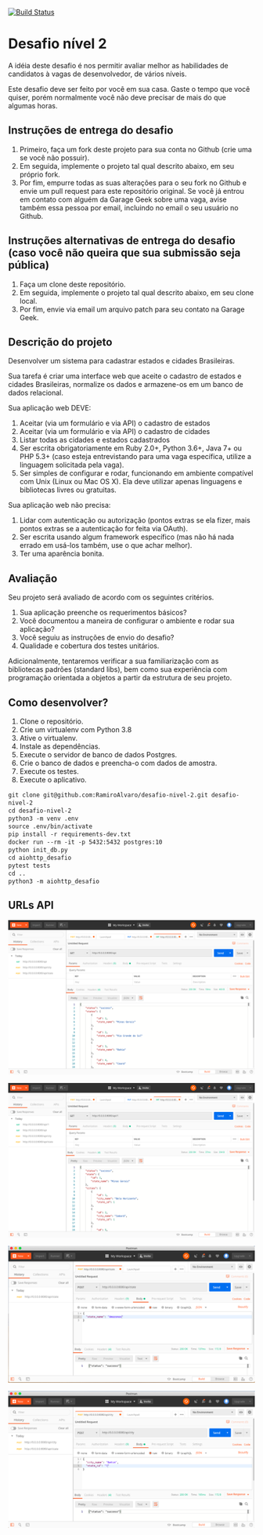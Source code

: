 [![Build Status](https://travis-ci.org/RamiroAlvaro/desafio-nivel-2.svg?branch=master)](https://travis-ci.org/RamiroAlvaro/desafio-nivel-2)

# Desafio nível 2
A idéia deste desafio é nos permitir avaliar melhor as habilidades de candidatos à vagas de desenvolvedor, de vários níveis.

Este desafio deve ser feito por você em sua casa. Gaste o tempo que você quiser, porém normalmente você não deve precisar de mais do que algumas horas.

## Instruções de entrega do desafio
1. Primeiro, faça um fork deste projeto para sua conta no Github (crie uma se você não possuir).
1. Em seguida, implemente o projeto tal qual descrito abaixo, em seu próprio fork.
1. Por fim, empurre todas as suas alterações para o seu fork no Github e envie um pull request para este repositório original. Se você já entrou em contato com alguém da Garage Geek sobre uma vaga, avise também essa pessoa por email, incluindo no email o seu usuário no Github.

## Instruções alternativas de entrega do desafio (caso você não queira que sua submissão seja pública)
1. Faça um clone deste repositório.
1. Em seguida, implemente o projeto tal qual descrito abaixo, em seu clone local.
1. Por fim, envie via email um arquivo patch para seu contato na Garage Geek.

## Descrição do projeto

Desenvolver um sistema para cadastrar estados e cidades Brasileiras.

Sua tarefa é criar uma interface web que aceite o cadastro de estados e cidades Brasileiras, normalize os dados e armazene-os em um banco de dados relacional.

Sua aplicação web DEVE:

1. Aceitar (via um formulário e via API) o cadastro de estados
1. Aceitar (via um formulário e via API) o cadastro de cidades
1. Listar todas as cidades e estados cadastrados
1. Ser escrita obrigatoriamente em Ruby 2.0+, Python 3.6+, Java 7+ ou PHP 5.3+ (caso esteja entrevistando para uma vaga específica, utilize a linguagem solicitada pela vaga).
1. Ser simples de configurar e rodar, funcionando em ambiente compatível com Unix (Linux ou Mac OS X). Ela deve utilizar apenas linguagens e bibliotecas livres ou gratuitas.

Sua aplicação web não precisa:

1. Lidar com autenticação ou autorização (pontos extras se ela fizer, mais pontos extras se a autenticação for feita via OAuth).
1. Ser escrita usando algum framework específico (mas não há nada errado em usá-los também, use o que achar melhor).
1. Ter uma aparência bonita.

## Avaliação
Seu projeto será avaliado de acordo com os seguintes critérios.

1. Sua aplicação preenche os requerimentos básicos?
1. Você documentou a maneira de configurar o ambiente e rodar sua aplicação?
1. Você seguiu as instruções de envio do desafio?
1. Qualidade e cobertura dos testes unitários.

Adicionalmente, tentaremos verificar a sua familiarização com as bibliotecas padrões (standard libs), bem como sua experiência com programação orientada a objetos a partir da estrutura de seu projeto.

## Como desenvolver?

1. Clone o repositório.
2. Crie um virtualenv com Python 3.8
3. Ative o virtualenv.
4. Instale as dependências.
5. Execute o servidor de banco de dados Postgres.
6. Crie o banco de dados e preencha-o com dados de amostra.
7. Execute os testes.
8. Execute o aplicativo.

```console
git clone git@github.com:RamiroAlvaro/desafio-nivel-2.git desafio-nivel-2
cd desafio-nivel-2
python3 -m venv .env
source .env/bin/activate
pip install -r requirements-dev.txt
docker run --rm -it -p 5432:5432 postgres:10
python init_db.py
cd aiohttp_desafio
pytest tests
cd ..
python3 -m aiohttp_desafio
```
## URLs API

![GET /api](images/api_1.png)

![GET /api/1](images/api_2.png)

![POST /api/state](images/api_3.png)

![POST /api/city](images/api_4.png)
